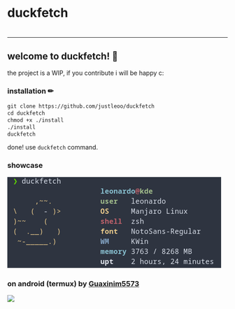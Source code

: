 <h1>duckfetch<h1>
<hr>

## welcome to duckfetch! 🦆

the project is a WIP, if you contribute i will be happy c:

### installation ✏
  
```
git clone https://github.com/justleoo/duckfetch
cd duckfetch
chmod +x ./install
./install
duckfetch
```
  
done! use `duckfetch` command.

### showcase 

<img src="example.png"> 

### on android (termux) by [Guaxinim5573](https://github.com/Guaxinim5573)

<img src="https://user-images.githubusercontent.com/49736632/152623894-fa556e10-d645-45d6-afe2-86b58703d98d.png">
